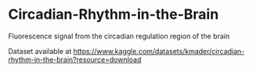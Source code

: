# Circadian-Rhythm-in-the-Brain
Fluorescence signal from the circadian regulation region of the brain

Dataset available at 
https://www.kaggle.com/datasets/kmader/circadian-rhythm-in-the-brain?resource=download
